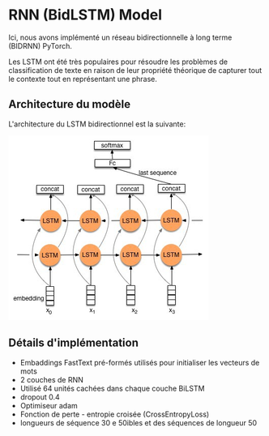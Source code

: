# RNN (BidLSTM) Model
Ici, nous avons implémenté un réseau bidirectionnelle à long terme (BIDRNN) PyTorch.

Les LSTM ont été très populaires pour résoudre les problèmes de classification de texte en raison de leur propriété théorique de capturer tout le contexte tout en représentant une phrase.
## Architecture du modèle
L'architecture du LSTM bidirectionnel est la suivante:


![TextRNN Architecture](data/BILSTM.jpeg)

## Détails d'implémentation
* Embaddings FastText pré-formés utilisés pour initialiser les vecteurs de mots
* 2 couches de RNN
* Utilisé 64 unités cachées dans chaque couche BiLSTM
* dropout 0.4
* Optimiseur  adam 
* Fonction de perte - entropie croisée (CrossEntropyLoss)
*  longueurs de séquence 30
e 50ibles et des séquences de longueur 50